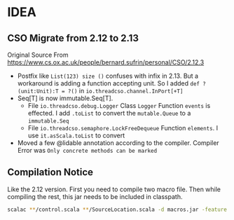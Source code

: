 # IDEA

## CSO Migrate from 2.12 to 2.13
Original Source From https://www.cs.ox.ac.uk/people/bernard.sufrin/personal/CSO/2.12.3

- Postfix like `List(123) size ()` confuses with infix in 2.13. But a workaround is adding a function accepting unit. So I added `def ?(unit:Unit):T = ?()` in `io.threadcso.channel.InPort[+T]`
- Seq[T] is now immutable.Seq[T].
    - File `io.threadcso.debug.Logger` Class `Logger` Function `events` is effected. I add `.toList` to convert the `mutable.Queue` to a `immutable.Seq`
    - File `io.threadcso.semaphore.LockFreeDequeue` Function `elements`. I use `it.asScala.toList` to convert
- Moved a few @lidable annotation according to the compiler. Compiler Error was `Only concrete methods can be marked`

## Compilation Notice
Like the 2.12 version. First you need to compile two macro file. Then while compiling the rest, this jar needs to be included in classpath.

``` bash
scalac **/control.scala **/SourceLocation.scala -d macros.jar -feature -language:implicitConversions -language:postfixOps
```